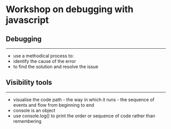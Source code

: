 # Workshop on debugging with javascript

## Debugging
------
* use a methodical process to:
* identify the cause of the error
* to find the solution and resolve the issue

## Visibility tools
------
* visualise the code path - the way in which it runs  - the sequence of events and flow from beginning to end
* console is an object
* use console.log() to print the order or sequence of code rather than remembering
